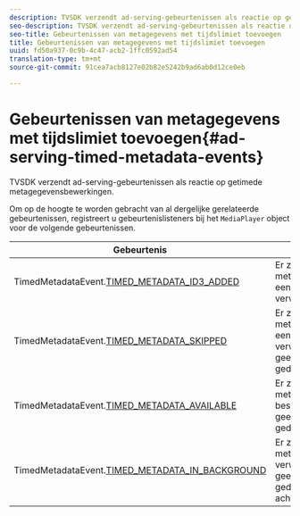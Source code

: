 ```yaml
---
description: TVSDK verzendt ad-serving-gebeurtenissen als reactie op getimede metagegevensbewerkingen.
seo-description: TVSDK verzendt ad-serving-gebeurtenissen als reactie op getimede metagegevensbewerkingen.
seo-title: Gebeurtenissen van metagegevens met tijdslimiet toevoegen
title: Gebeurtenissen van metagegevens met tijdslimiet toevoegen
uuid: fd50a937-0c9b-4c47-acb2-1ffc0592ad54
translation-type: tm+mt
source-git-commit: 91cea7acb8127e02b82e5242b9ad6ab0d12ce0eb

---
```



# Gebeurtenissen van metagegevens met tijdslimiet toevoegen{#ad-serving-timed-metadata-events}

TVSDK verzendt ad-serving-gebeurtenissen als reactie op getimede metagegevensbewerkingen.

Om op de hoogte te worden gebracht van al dergelijke gerelateerde gebeurtenissen, registreert u gebeurtenislisteners bij het `MediaPlayer` object voor de volgende gebeurtenissen.

| Gebeurtenis | Betekenis |
|---|---|
| TimedMetadataEvent.[TIMED_METADATA_ID3_ADDED](https://help.adobe.com/en_US/primetime/api/psdk/asdoc-dhls_1.4/com/adobe/mediacore/events/TimedMetadataEvent.html#TIMED_METADATA_ID3_ADDED) | Er zijn metagegevens met een ID3-tijdinstelling verwerkt. |
| TimedMetadataEvent.[TIMED_METADATA_SKIPPED](https://help.adobe.com/en_US/primetime/api/psdk/asdoc-dhls_1.4/com/adobe/mediacore/events/TimedMetadataEvent.html#TIMED_METADATA_SKIPPED) | Er zijn metagegevens met een tijdslimiet verwerkt en er is geen mogelijkheid gedetecteerd. |
| TimedMetadataEvent.[TIMED_METADATA_AVAILABLE](https://help.adobe.com/en_US/primetime/api/psdk/asdoc-dhls_2.3/com/adobe/tvsdk/mediacore/events/TimedMetadataEvent.html#TIMED_METADATA_AVAILABLE) | Er zijn getimede metagegevens beschikbaar en er is geen gelegenheid gedetecteerd. |
| TimedMetadataEvent.[TIMED_METADATA_IN_BACKGROUND](https://help.stage.adobe.com/en_US/primetime/api/psdk/asdoc-dhls_2.3/com/adobe/tvsdk/mediacore/events/TimedMetadataEvent.html#TIMED_METADATA_IN_BACKGROUND) | Er zijn getimede metagegevens verwerkt en er is geen gelegenheid gedetecteerd in het achtergrondmanifest. |